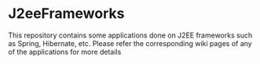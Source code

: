 # J2eeFrameworks
This repository contains some applications done on J2EE frameworks such as Spring, Hibernate, etc. 
Please refer the corresponding wiki pages of any of the applications for more details

